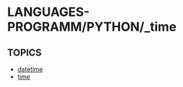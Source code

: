 # LANGUAGES-PROGRAMM/PYTHON/_time

## TOPICS  
*	[datetime](datetime/README.md)  
*	[time](time/README.md)  

